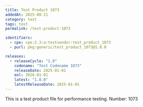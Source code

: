 ```yaml
---
title: Test Product 1073
addedAt: 2025-08-21
category: test
tags: test
permalink: /test-product-1073

identifiers:
  - cpe: cpe:2.3:a:testvendor:test_product_1073
  - purl: pkg:generic/test_product_1073@1.0.0

releases:
  - releaseCycle: "1.0"
    codename: "Test Codename 1073"
    releaseDate: 2025-01-01
    eol: 2026-01-01
    latest: "1.0.0"
    latestReleaseDate: 2025-01-01
---
```


This is a test product file for performance testing. Number: 1073
